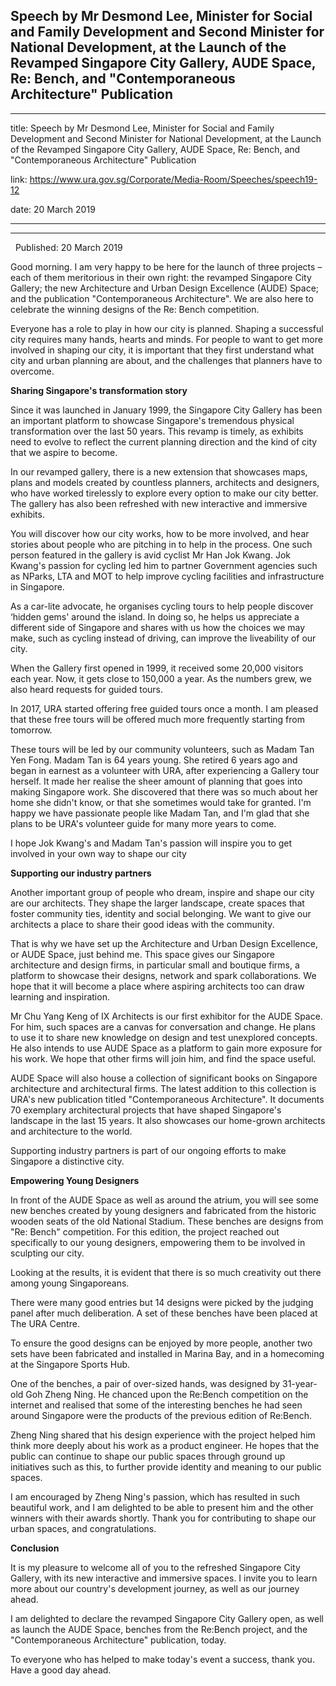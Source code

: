 ## Speech by Mr Desmond Lee, Minister for Social and Family Development and Second Minister for National Development, at the Launch of the Revamped Singapore City Gallery, AUDE Space, Re: Bench, and "Contemporaneous Architecture" Publication
---
title: Speech by Mr Desmond Lee, Minister for Social and Family Development and Second Minister for National Development, at the Launch of the Revamped Singapore City Gallery, AUDE Space, Re: Bench, and "Contemporaneous Architecture" Publication

link: https://www.ura.gov.sg/Corporate/Media-Room/Speeches/speech19-12

date: 20 March 2019

---

----------------------------------------------------------------------------------------------------------------------------------------------------------------------------------------------------------------------------------------------

  Published: 20 March 2019

Good morning. I am very happy to be here for the launch of three projects – each of them meritorious in their own right: the revamped Singapore City Gallery; the new Architecture and Urban Design Excellence (AUDE) Space; and the publication "Contemporaneous Architecture". We are also here to celebrate the winning designs of the Re: Bench competition.

Everyone has a role to play in how our city is planned. Shaping a successful city requires many hands, hearts and minds. For people to want to get more involved in shaping our city, it is important that they first understand what city and urban planning are about, and the challenges that planners have to overcome.

**Sharing Singapore's transformation story**

Since it was launched in January 1999, the Singapore City Gallery has been an important platform to showcase Singapore's tremendous physical transformation over the last 50 years. This revamp is timely, as exhibits need to evolve to reflect the current planning direction and the kind of city that we aspire to become.

In our revamped gallery, there is a new extension that showcases maps, plans and models created by countless planners, architects and designers, who have worked tirelessly to explore every option to make our city better. The gallery has also been refreshed with new interactive and immersive exhibits.

You will discover how our city works, how to be more involved, and hear stories about people who are pitching in to help in the process. One such person featured in the gallery is avid cyclist Mr Han Jok Kwang. Jok Kwang's passion for cycling led him to partner Government agencies such as NParks, LTA and MOT to help improve cycling facilities and infrastructure in Singapore.

As a car-lite advocate, he organises cycling tours to help people discover ‘hidden gems' around the island. In doing so, he helps us appreciate a different side of Singapore and shares with us how the choices we may make, such as cycling instead of driving, can improve the liveability of our city.

When the Gallery first opened in 1999, it received some 20,000 visitors each year. Now, it gets close to 150,000 a year. As the numbers grew, we also heard requests for guided tours.

In 2017, URA started offering free guided tours once a month. I am pleased that these free tours will be offered much more frequently starting from tomorrow.

These tours will be led by our community volunteers, such as Madam Tan Yen Fong. Madam Tan is 64 years young. She retired 6 years ago and began in earnest as a volunteer with URA, after experiencing a Gallery tour herself. It made her realise the sheer amount of planning that goes into making Singapore work. She discovered that there was so much about her home she didn't know, or that she sometimes would take for granted. I'm happy we have passionate people like Madam Tan, and I'm glad that she plans to be URA's volunteer guide for many more years to come.

I hope Jok Kwang's and Madam Tan's passion will inspire you to get involved in your own way to shape our city

**Supporting our industry partners**

Another important group of people who dream, inspire and shape our city are our architects. They shape the larger landscape, create spaces that foster community ties, identity and social belonging. We want to give our architects a place to share their good ideas with the community.

That is why we have set up the Architecture and Urban Design Excellence, or AUDE Space, just behind me. This space gives our Singapore architecture and design firms, in particular small and boutique firms, a platform to showcase their designs, network and spark collaborations. We hope that it will become a place where aspiring architects too can draw learning and inspiration.

Mr Chu Yang Keng of IX Architects is our first exhibitor for the AUDE Space. For him, such spaces are a canvas for conversation and change. He plans to use it to share new knowledge on design and test unexplored concepts.  He also intends to use AUDE Space as a platform to gain more exposure for his work. We hope that other firms will join him, and find the space useful.

AUDE Space will also house a collection of significant books on Singapore architecture and architectural firms. The latest addition to this collection is URA's new publication titled "Contemporaneous Architecture". It documents 70 exemplary architectural projects that have shaped Singapore's landscape in the last 15 years. It also showcases our home-grown architects and architecture to the world.

Supporting industry partners is part of our ongoing efforts to make Singapore a distinctive city.

**Empowering Young Designers**

In front of the AUDE Space as well as around the atrium, you will see some new benches created by young designers and fabricated from the historic wooden seats of the old National Stadium. These benches are designs from "Re: Bench" competition. For this edition, the project reached out specifically to our young designers, empowering them to be involved in sculpting our city.

Looking at the results, it is evident that there is so much creativity out there among young Singaporeans.

There were many good entries but 14 designs were picked by the judging panel after much deliberation. A set of these benches have been placed at The URA Centre.

To ensure the good designs can be enjoyed by more people, another two sets have been fabricated and installed in Marina Bay, and in a homecoming at the Singapore Sports Hub.

One of the benches, a pair of over-sized hands, was designed by 31-year-old Goh Zheng Ning. He chanced upon the Re:Bench competition on the internet and realised that some of the interesting benches he had seen around Singapore were the products of the previous edition of Re:Bench.

Zheng Ning shared that his design experience with the project helped him think more deeply about his work as a product engineer. He hopes that the public can continue to shape our public spaces through ground up initiatives such as this, to further provide identity and meaning to our public spaces.

I am encouraged by Zheng Ning's passion, which has resulted in such beautiful work, and I am delighted to be able to present him and the other winners with their awards shortly. Thank you for contributing to shape our urban spaces, and congratulations.

**Conclusion**

It is my pleasure to welcome all of you to the refreshed Singapore City Gallery, with its new interactive and immersive spaces. I invite you to learn more about our country's development journey, as well as our journey ahead.

I am delighted to declare the revamped Singapore City Gallery open, as well as launch the AUDE Space, benches from the Re:Bench project, and the "Contemporaneous Architecture" publication, today.

To everyone who has helped to make today's event a success, thank you. Have a good day ahead.